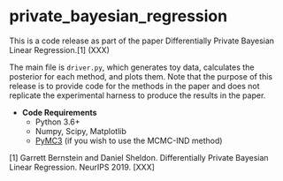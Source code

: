 # private_bayesian_regression

This is a code release as part of the paper Differentially Private Bayesian Linear Regression.[1] (XXX)

The main file is `driver.py`, which generates toy data, calculates the posterior for each method, and plots them. Note that the purpose of this release is to provide code for the methods in the paper and does not replicate the experimental harness to produce the results in the paper.

* **Code Requirements**
  - Python 3.6+
  - Numpy, Scipy, Matplotlib
  - [PyMC3](https://docs.pymc.io/) (if you wish to use the MCMC-IND method)


[1] Garrett Bernstein and Daniel Sheldon. Differentially Private Bayesian Linear Regression. NeurIPS 2019. [XXX]